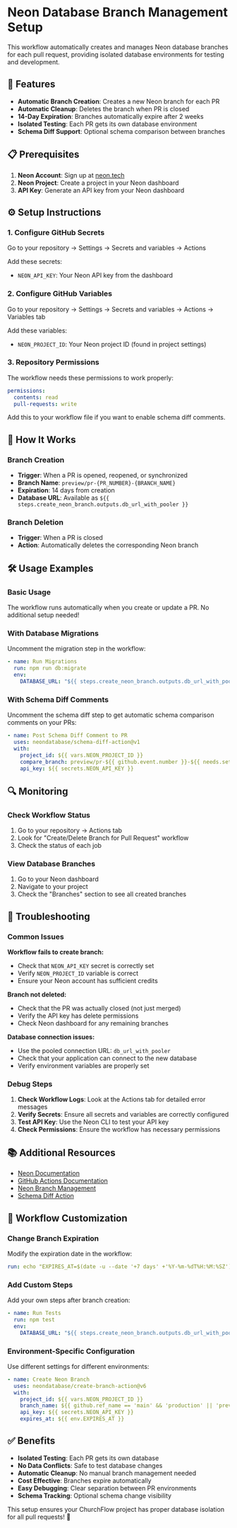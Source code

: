 # Neon Database Branch Management Setup

This workflow automatically creates and manages Neon database branches for each pull request, providing isolated database environments for testing and development.

## 🚀 Features

- **Automatic Branch Creation**: Creates a new Neon branch for each PR
- **Automatic Cleanup**: Deletes the branch when PR is closed
- **14-Day Expiration**: Branches automatically expire after 2 weeks
- **Isolated Testing**: Each PR gets its own database environment
- **Schema Diff Support**: Optional schema comparison between branches

## 📋 Prerequisites

1. **Neon Account**: Sign up at [neon.tech](https://neon.tech)
2. **Neon Project**: Create a project in your Neon dashboard
3. **API Key**: Generate an API key from your Neon dashboard

## ⚙️ Setup Instructions

### 1. Configure GitHub Secrets

Go to your repository → Settings → Secrets and variables → Actions

Add these secrets:
- `NEON_API_KEY`: Your Neon API key from the dashboard

### 2. Configure GitHub Variables

Go to your repository → Settings → Secrets and variables → Actions → Variables tab

Add these variables:
- `NEON_PROJECT_ID`: Your Neon project ID (found in project settings)

### 3. Repository Permissions

The workflow needs these permissions to work properly:

```yaml
permissions:
  contents: read
  pull-requests: write
```

Add this to your workflow file if you want to enable schema diff comments.

## 🔧 How It Works

### Branch Creation
- **Trigger**: When a PR is opened, reopened, or synchronized
- **Branch Name**: `preview/pr-{PR_NUMBER}-{BRANCH_NAME}`
- **Expiration**: 14 days from creation
- **Database URL**: Available as `${{ steps.create_neon_branch.outputs.db_url_with_pooler }}`

### Branch Deletion
- **Trigger**: When a PR is closed
- **Action**: Automatically deletes the corresponding Neon branch

## 🛠️ Usage Examples

### Basic Usage
The workflow runs automatically when you create or update a PR. No additional setup needed!

### With Database Migrations
Uncomment the migration step in the workflow:

```yaml
- name: Run Migrations
  run: npm run db:migrate
  env:
    DATABASE_URL: "${{ steps.create_neon_branch.outputs.db_url_with_pooler }}"
```

### With Schema Diff Comments
Uncomment the schema diff step to get automatic schema comparison comments on your PRs:

```yaml
- name: Post Schema Diff Comment to PR
  uses: neondatabase/schema-diff-action@v1
  with:
    project_id: ${{ vars.NEON_PROJECT_ID }}
    compare_branch: preview/pr-${{ github.event.number }}-${{ needs.setup.outputs.branch }}
    api_key: ${{ secrets.NEON_API_KEY }}
```

## 🔍 Monitoring

### Check Workflow Status
1. Go to your repository → Actions tab
2. Look for "Create/Delete Branch for Pull Request" workflow
3. Check the status of each job

### View Database Branches
1. Go to your Neon dashboard
2. Navigate to your project
3. Check the "Branches" section to see all created branches

## 🚨 Troubleshooting

### Common Issues

**Workflow fails to create branch:**
- Check that `NEON_API_KEY` secret is correctly set
- Verify `NEON_PROJECT_ID` variable is correct
- Ensure your Neon account has sufficient credits

**Branch not deleted:**
- Check that the PR was actually closed (not just merged)
- Verify the API key has delete permissions
- Check Neon dashboard for any remaining branches

**Database connection issues:**
- Use the pooled connection URL: `db_url_with_pooler`
- Check that your application can connect to the new database
- Verify environment variables are properly set

### Debug Steps

1. **Check Workflow Logs**: Look at the Actions tab for detailed error messages
2. **Verify Secrets**: Ensure all secrets and variables are correctly configured
3. **Test API Key**: Use the Neon CLI to test your API key
4. **Check Permissions**: Ensure the workflow has necessary permissions

## 📚 Additional Resources

- [Neon Documentation](https://neon.tech/docs)
- [GitHub Actions Documentation](https://docs.github.com/en/actions)
- [Neon Branch Management](https://neon.tech/docs/guides/branching)
- [Schema Diff Action](https://github.com/neondatabase/schema-diff-action)

## 🔄 Workflow Customization

### Change Branch Expiration
Modify the expiration date in the workflow:

```yaml
run: echo "EXPIRES_AT=$(date -u --date '+7 days' +'%Y-%m-%dT%H:%M:%SZ')" >> "$GITHUB_ENV"
```

### Add Custom Steps
Add your own steps after branch creation:

```yaml
- name: Run Tests
  run: npm test
  env:
    DATABASE_URL: "${{ steps.create_neon_branch.outputs.db_url_with_pooler }}"
```

### Environment-Specific Configuration
Use different settings for different environments:

```yaml
- name: Create Neon Branch
  uses: neondatabase/create-branch-action@v6
  with:
    project_id: ${{ vars.NEON_PROJECT_ID }}
    branch_name: ${{ github.ref_name == 'main' && 'production' || 'preview' }}-pr-${{ github.event.number }}
    api_key: ${{ secrets.NEON_API_KEY }}
    expires_at: ${{ env.EXPIRES_AT }}
```

## ✅ Benefits

- **Isolated Testing**: Each PR gets its own database
- **No Data Conflicts**: Safe to test database changes
- **Automatic Cleanup**: No manual branch management needed
- **Cost Effective**: Branches expire automatically
- **Easy Debugging**: Clear separation between PR environments
- **Schema Tracking**: Optional schema change visibility

This setup ensures your ChurchFlow project has proper database isolation for all pull requests! 🎉

